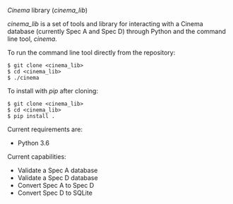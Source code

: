 *Cinema* library (*cinema_lib*)

*cinema_lib* is a set of tools and library for interacting with a Cinema 
database (currently Spec A and Spec D) through Python and the command line
tool, *cinema*.

To run the command line tool directly from the repository:
```
$ git clone <cinema_lib>
$ cd <cinema_lib>
$ ./cinema
```

To install with *pip* after cloning:
```
$ git clone <cinema_lib>
$ cd <cinema_lib>
$ pip install .
```

Current requirements are:
- Python 3.6

Current capabilities:
- Validate a Spec A database
- Validate a Spec D database
- Convert Spec A to Spec D
- Convert Spec D to SQLite
